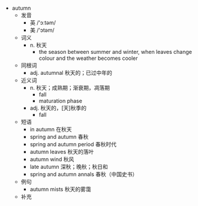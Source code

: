 - autumn
  - 发音
    - 英 /'ɔːtəm/
    - 美 /'ɔtəm/
  - 词义
    - n. 秋天
      - the season between summer and winter, when leaves change colour and the weather becomes cooler
  - 同根词
    - adj. autumnal 秋天的；已过中年的
  - 近义词
    - n. 秋天；成熟期；渐衰期，凋落期
      - fall
      - maturation phase
    - adj. 秋天的，[天]秋季的
      - fall
  - 短语
    - in autumn 在秋天
    - spring and autumn 春秋
    - spring and autumn period 春秋时代
    - autumn leaves 秋天的落叶
    - autumn wind 秋风
    - late autumn 深秋；晚秋；秋日和
    - spring and autumn annals 春秋（中国史书）
  - 例句
    - autumn mists 秋天的雾霭
  - 补充